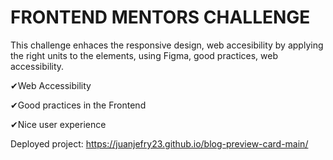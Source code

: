 # FRONTEND MENTORS CHALLENGE

This challenge enhaces the responsive design, web accesibility by applying the right units to the 
elements, using Figma, good practices, web accessibility.


✔Web Accessibility

✔Good practices in the Frontend

✔Nice user experience


Deployed project: https://juanjefry23.github.io/blog-preview-card-main/


